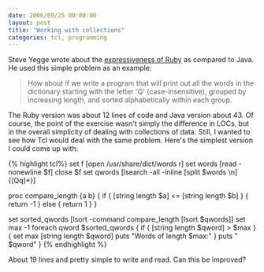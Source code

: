 ```yaml
---
date: 2006/09/25 00:00:00
layout: post
title: "Working with collections"
categories: tcl, programming
---
```


Steve Yegge wrote about the [expressiveness of Ruby](http://steve.yegge.googlepages.com/ruby-tour) as compared to Java. He used this simple problem as an example:

> How about if we write a program that will print out all the words in the dictionary starting with the letter 'Q' (case-insensitive), grouped by increasing length, and sorted alphabetically within each group.

The Ruby version was about 12 lines of code and Java version about 43. Of course, the point of the exercise wasn't simply the difference in LOCs, but in the overall simplicity of dealing with collections of data. Still, I wanted to see how Tcl would deal with the same problem. Here's the simplest version I could come up with:

{% highlight tcl%}
set f [open /usr/share/dict/words r]
set words [read -nonewline $f]
close $f
set qwords [lsearch -all -inline [split $words \n] {[Qq]*}]

proc compare_length {a b} {
    if { [string length $a] <= [string length $b] } {
        return -1
    } else {
        return 1 
    } 
}

set sorted_qwords [lsort -command compare_length [lsort $qwords]]
set max -1 foreach qword $sorted_qwords {
    if { [string length $qword] > $max } {
        set max [string length $qword]
        puts "Words of length $max:"
    }
    puts "  $qword"
}
{% endhighlight %}

About 19 lines and pretty simple to write and read. Can this be improved?
